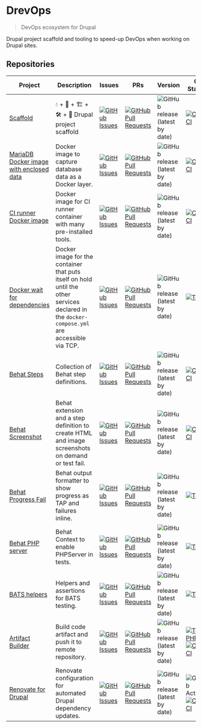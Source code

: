 # DrevOps

> DevOps ecosystem for Drupal

Drupal project scaffold and tooling to speed-up DevOps when working on Drupal
sites.

## Repositories

| Project                                                                                   | Description                                                                                                                                   | Issues                                                                                                                                                                                | PRs                                                                                                                                                                                            | Version                                                                                                                    | CI Status                                                                                                                                                                                                                                                                                                                                      |
|-------------------------------------------------------------------------------------------|-----------------------------------------------------------------------------------------------------------------------------------------------|---------------------------------------------------------------------------------------------------------------------------------------------------------------------------------------|------------------------------------------------------------------------------------------------------------------------------------------------------------------------------------------------|----------------------------------------------------------------------------------------------------------------------------|------------------------------------------------------------------------------------------------------------------------------------------------------------------------------------------------------------------------------------------------------------------------------------------------------------------------------------------------|
| [Scaffold](https://github.com/drevops/scaffold)                                             | 💧 + 🐳 + 🏗️ + 🛠️ + 🧪️ Drupal project scaffold                                                                                             | [![GitHub Issues](https://img.shields.io/github/issues/drevops/scaffold.svg?label=%20)](https://github.com/drevops/drevops/issues?label=%20)                                           | [![GitHub Pull Requests](https://img.shields.io/github/issues-pr/drevops/scaffold.svg?label=%20)](https://github.com/drevops/scaffold/pulls?label=%20)                                           | ![GitHub release (latest by date)](https://img.shields.io/github/v/release/drevops/scaffold?label=%20)                      | [![CircleCI](https://circleci.com/gh/drevops/scaffold.svg?style=shield)](https://circleci.com/gh/drevops/scaffold)                                                                                                                                                                                                                               |
| [MariaDB Docker image with enclosed data](https://github.com/drevops/mariadb-drupal-data) | Docker image to capture database data as a Docker layer.                                                                                      | [![GitHub Issues](https://img.shields.io/github/issues/drevops/mariadb-drupal-data.svg?label=%20)](https://github.com/drevops/mariadb-drupal-data/issues?label=%20)                   | [![GitHub Pull Requests](https://img.shields.io/github/issues-pr/drevops/mariadb-drupal-data.svg?label=%20)](https://github.com/drevops/mariadb-drupal-data/pulls?label=%20)                   | ![GitHub release (latest by date)](https://img.shields.io/github/v/release/drevops/mariadb-drupal-data?label=%20)          | [![CircleCI](https://circleci.com/gh/drevops/mariadb-drupal-data.svg?style=shield)](https://circleci.com/gh/drevops/mariadb-drupal-data)                                                                                                                                                                                                       |
| [CI runner Docker image](https://github.com/drevops/ci-runner)                            | Docker image for CI runner container with many pre-installed tools.                                                                           | [![GitHub Issues](https://img.shields.io/github/issues/drevops/ci-runner.svg?label=%20)](https://github.com/drevops/ci-runner/issues?label=%20)                                       | [![GitHub Pull Requests](https://img.shields.io/github/issues-pr/drevops/ci-runner.svg?label=%20)](https://github.com/drevops/ci-runner/pulls?label=%20)                                       | ![GitHub release (latest by date)](https://img.shields.io/github/v/release/drevops/ci-runner?label=%20)                    | [![CircleCI](https://circleci.com/gh/drevops/ci-runner.svg?style=shield)](https://circleci.com/gh/drevops/ci-runner)                                                                                                                                                                                                                           |
| [Docker wait for dependencies](https://github.com/drevops/docker-wait-for-dependencies)   | Docker image for the container that puts itself on hold until the other services declared in the `docker-compose.yml` are accessible via TCP. | [![GitHub Issues](https://img.shields.io/github/issues/drevops/docker-wait-for-dependencies.svg?label=%20)](https://github.com/drevops/docker-wait-for-dependencies/issues?label=%20) | [![GitHub Pull Requests](https://img.shields.io/github/issues-pr/drevops/docker-wait-for-dependencies.svg?label=%20)](https://github.com/drevops/docker-wait-for-dependencies/pulls?label=%20) | ![GitHub release (latest by date)](https://img.shields.io/github/v/release/drevops/docker-wait-for-dependencies?label=%20) | [![Test](https://github.com/drevops/docker-wait-for-dependencies/actions/workflows/test.yml/badge.svg)](https://github.com/drevops/docker-wait-for-dependencies/actions/workflows/test.yml)                                                                                                                                                    |
| [Behat Steps](https://github.com/drevops/behat-steps)                                     | Collection of Behat step definitions.                                                                                                         | [![GitHub Issues](https://img.shields.io/github/issues/drevops/behat-steps.svg?label=%20)](https://github.com/drevops/behat-steps/issues?label=%20)                                   | [![GitHub Pull Requests](https://img.shields.io/github/issues-pr/drevops/behat-steps.svg?label=%20)](https://github.com/drevops/behat-steps/pulls?label=%20)                                   | ![GitHub release (latest by date)](https://img.shields.io/github/v/release/drevops/behat-steps?label=%20)                  | [![CircleCI](https://dl.circleci.com/status-badge/img/gh/drevops/behat-steps/tree/master.svg?style=shield)](https://dl.circleci.com/status-badge/redirect/gh/drevops/behat-steps/tree/master)                                                                                                                                                  |
| [Behat Screenshot](https://github.com/drevops/behat-screenshot)                           | Behat extension and a step definition to create HTML and image screenshots on demand or test fail.                                            | [![GitHub Issues](https://img.shields.io/github/issues/drevops/behat-screenshot.svg?label=%20)](https://github.com/drevops/behat-screenshot/issues?label=%20)                         | [![GitHub Pull Requests](https://img.shields.io/github/issues-pr/drevops/behat-screenshot.svg?label=%20)](https://github.com/drevops/behat-screenshot/pulls?label=%20)                         | ![GitHub release (latest by date)](https://img.shields.io/github/v/release/drevops/behat-screenshot?label=%20)             | [![CircleCI](https://circleci.com/gh/drevops/behat-screenshot.svg?style=shield)](https://circleci.com/gh/drevops/behat-screenshot)                                                                                                                                                                                                             |
| [Behat Progress Fail](https://github.com/drevops/behat-format-progress-fail)              | Behat output formatter to show progress as TAP and failures inline.                                                                              | [![GitHub Issues](https://img.shields.io/github/issues/drevops/behat-format-progress-fail.svg?label=%20)](https://github.com/drevops/behat-format-progress-fail/issues?label=%20)     | [![GitHub Pull Requests](https://img.shields.io/github/issues-pr/drevops/behat-format-progress-fail.svg?label=%20)](https://github.com/drevops/behat-format-progress-fail/pulls?label=%20)     | ![GitHub release (latest by date)](https://img.shields.io/github/v/release/drevops/behat-format-progress-fail?label=%20)   | [![Test](https://github.com/drevops/behat-format-progress-fail/actions/workflows/test-php.yml/badge.svg)](https://github.com/drevops/behat-format-progress-fail/actions/workflows/test-php.yml)                                                                                                                                                |
| [Behat PHP server](https://github.com/drevops/behat-phpserver)                            | Behat Context to enable PHPServer in tests.                                                                                                   | [![GitHub Issues](https://img.shields.io/github/issues/drevops/behat-phpserver.svg?label=%20)](https://github.com/drevops/behat-phpserver/issues?label=%20)                           | [![GitHub Pull Requests](https://img.shields.io/github/issues-pr/drevops/behat-phpserver.svg?label=%20)](https://github.com/drevops/behat-phpserver/pulls?label=%20)                           | ![GitHub release (latest by date)](https://img.shields.io/github/v/release/drevops/behat-phpserver?label=%20)              | [![Test](https://github.com/drevops/behat-phpserver/actions/workflows/test-php.yml/badge.svg)](https://github.com/drevops/behat-phpserver/actions/workflows/test-php.yml)                                                                                                                                                                      |
| [BATS helpers](https://github.com/drevops/bats-helpers)                                   | Helpers and assertions for BATS testing.                                                                                                      | [![GitHub Issues](https://img.shields.io/github/issues/drevops/bats-helpers.svg?label=%20)](https://github.com/drevops/bats-helpers/issues?label=%20)                                 | [![GitHub Pull Requests](https://img.shields.io/github/issues-pr/drevops/bats-helpers.svg?label=%20)](https://github.com/drevops/bats-helpers/pulls?label=%20)                                 | ![GitHub release (latest by date)](https://img.shields.io/github/v/release/drevops/bats-helpers?label=%20)                 | [![Test](https://github.com/drevops/bats-helpers/actions/workflows/test-shell.yml/badge.svg)](https://github.com/drevops/bats-helpers/actions/workflows/test-shell.yml)                                                                                                                                                                        |
| [Artifact Builder](https://github.com/drevops/git-artifact)                               | Build code artifact and push it to remote repository.                                                                                         | [![GitHub Issues](https://img.shields.io/github/issues/drevops/git-artifact.svg?label=%20)](https://github.com/drevops/git-artifact/issues?label=%20)                                 | [![GitHub Pull Requests](https://img.shields.io/github/issues-pr/drevops/git-artifact.svg?label=%20)](https://github.com/drevops/git-artifact/pulls?label=%20)                                 | ![GitHub release (latest by date)](https://img.shields.io/github/v/release/drevops/git-artifact?label=%20)                 | [![Test PHP](https://github.com/drevops/git-artifact/actions/workflows/test-php.yml/badge.svg)](https://github.com/drevops/git-artifact/actions/workflows/test-php.yml)<br/>[![CircleCI](https://circleci.com/gh/drevops/git-artifact.svg?style=shield)](https://circleci.com/gh/drevops/git-artifact)                                              |
| [Renovate for Drupal](https://github.com/drevops/renovate-drupal)                         | Renovate configuration for automated Drupal dependency updates.                                                                               | [![GitHub Issues](https://img.shields.io/github/issues/drevops/renovate-drupal.svg?label=%20)](https://github.com/drevops/renovate-drupal/issues?label=%20)                           | [![GitHub Pull Requests](https://img.shields.io/github/issues-pr/drevops/renovate-drupal.svg?label=%20)](https://github.com/drevops/renovate-drupal/pulls?label=%20)                           | ![GitHub release (latest by date)](https://img.shields.io/github/v/release/drevops/renovate-drupal?label=%20)              | ![GitHub Actions](https://github.com/drevops/renovate-drupal/actions/workflows/renovate.yml/badge.svg)<br/>[![CircleCI](https://dl.circleci.com/status-badge/img/gh/drevops/renovate-circleci-drupal-example/tree/main.svg?style=shield)](https://dl.circleci.com/status-badge/redirect/gh/drevops/renovate-circleci-drupal-example/tree/main) |

